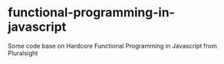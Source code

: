 # functional-programming-in-javascript
Some code base on Hardcore Functional Programming in Javascript from Pluralsight
